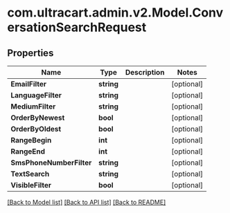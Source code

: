
# com.ultracart.admin.v2.Model.ConversationSearchRequest

## Properties

Name | Type | Description | Notes
------------ | ------------- | ------------- | -------------
**EmailFilter** | **string** |  | [optional] 
**LanguageFilter** | **string** |  | [optional] 
**MediumFilter** | **string** |  | [optional] 
**OrderByNewest** | **bool** |  | [optional] 
**OrderByOldest** | **bool** |  | [optional] 
**RangeBegin** | **int** |  | [optional] 
**RangeEnd** | **int** |  | [optional] 
**SmsPhoneNumberFilter** | **string** |  | [optional] 
**TextSearch** | **string** |  | [optional] 
**VisibleFilter** | **bool** |  | [optional] 

[[Back to Model list]](../README.md#documentation-for-models)
[[Back to API list]](../README.md#documentation-for-api-endpoints)
[[Back to README]](../README.md)

